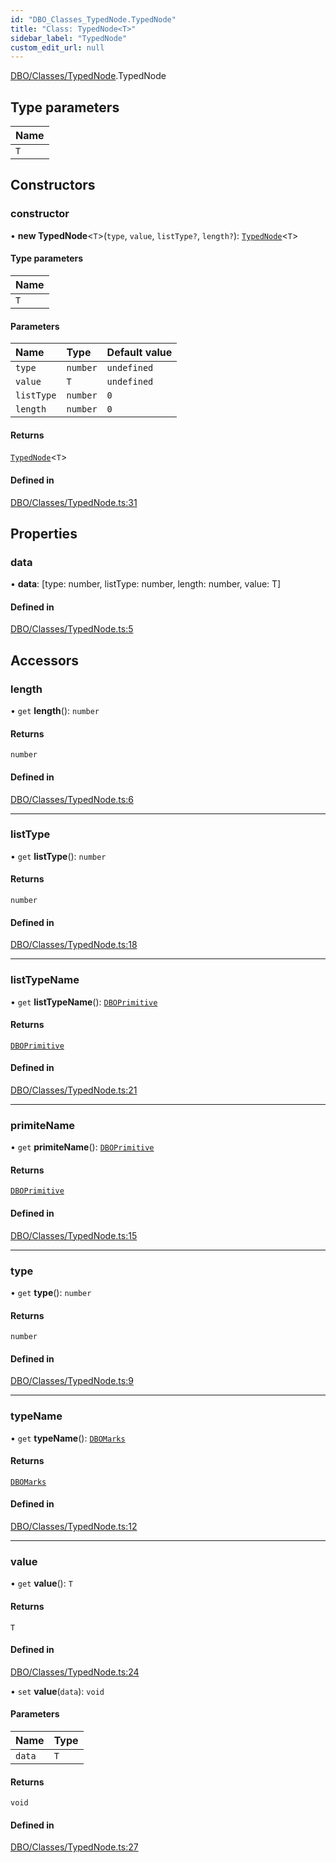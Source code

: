 ```yaml
---
id: "DBO_Classes_TypedNode.TypedNode"
title: "Class: TypedNode<T>"
sidebar_label: "TypedNode"
custom_edit_url: null
---
```


[DBO/Classes/TypedNode](../modules/DBO_Classes_TypedNode.md).TypedNode

## Type parameters

| Name |
| :------ |
| `T` |

## Constructors

### constructor

• **new TypedNode**\<`T`\>(`type`, `value`, `listType?`, `length?`): [`TypedNode`](DBO_Classes_TypedNode.TypedNode.md)\<`T`\>

#### Type parameters

| Name |
| :------ |
| `T` |

#### Parameters

| Name | Type | Default value |
| :------ | :------ | :------ |
| `type` | `number` | `undefined` |
| `value` | `T` | `undefined` |
| `listType` | `number` | `0` |
| `length` | `number` | `0` |

#### Returns

[`TypedNode`](DBO_Classes_TypedNode.TypedNode.md)\<`T`\>

#### Defined in

[DBO/Classes/TypedNode.ts:31](https://github.com/lucasdamianjohnson/DivineVoxelEngine/blob/596fa7391478620ed460dfb4856ff0a763b91c49/divinestar/binary/src/DBO/Classes/TypedNode.ts#L31)

## Properties

### data

• **data**: [type: number, listType: number, length: number, value: T]

#### Defined in

[DBO/Classes/TypedNode.ts:5](https://github.com/lucasdamianjohnson/DivineVoxelEngine/blob/596fa7391478620ed460dfb4856ff0a763b91c49/divinestar/binary/src/DBO/Classes/TypedNode.ts#L5)

## Accessors

### length

• `get` **length**(): `number`

#### Returns

`number`

#### Defined in

[DBO/Classes/TypedNode.ts:6](https://github.com/lucasdamianjohnson/DivineVoxelEngine/blob/596fa7391478620ed460dfb4856ff0a763b91c49/divinestar/binary/src/DBO/Classes/TypedNode.ts#L6)

___

### listType

• `get` **listType**(): `number`

#### Returns

`number`

#### Defined in

[DBO/Classes/TypedNode.ts:18](https://github.com/lucasdamianjohnson/DivineVoxelEngine/blob/596fa7391478620ed460dfb4856ff0a763b91c49/divinestar/binary/src/DBO/Classes/TypedNode.ts#L18)

___

### listTypeName

• `get` **listTypeName**(): [`DBOPrimitive`](../modules/DBO_Types_DBO_types.md#dboprimitive)

#### Returns

[`DBOPrimitive`](../modules/DBO_Types_DBO_types.md#dboprimitive)

#### Defined in

[DBO/Classes/TypedNode.ts:21](https://github.com/lucasdamianjohnson/DivineVoxelEngine/blob/596fa7391478620ed460dfb4856ff0a763b91c49/divinestar/binary/src/DBO/Classes/TypedNode.ts#L21)

___

### primiteName

• `get` **primiteName**(): [`DBOPrimitive`](../modules/DBO_Types_DBO_types.md#dboprimitive)

#### Returns

[`DBOPrimitive`](../modules/DBO_Types_DBO_types.md#dboprimitive)

#### Defined in

[DBO/Classes/TypedNode.ts:15](https://github.com/lucasdamianjohnson/DivineVoxelEngine/blob/596fa7391478620ed460dfb4856ff0a763b91c49/divinestar/binary/src/DBO/Classes/TypedNode.ts#L15)

___

### type

• `get` **type**(): `number`

#### Returns

`number`

#### Defined in

[DBO/Classes/TypedNode.ts:9](https://github.com/lucasdamianjohnson/DivineVoxelEngine/blob/596fa7391478620ed460dfb4856ff0a763b91c49/divinestar/binary/src/DBO/Classes/TypedNode.ts#L9)

___

### typeName

• `get` **typeName**(): [`DBOMarks`](../modules/DBO_Types_DBO_types.md#dbomarks)

#### Returns

[`DBOMarks`](../modules/DBO_Types_DBO_types.md#dbomarks)

#### Defined in

[DBO/Classes/TypedNode.ts:12](https://github.com/lucasdamianjohnson/DivineVoxelEngine/blob/596fa7391478620ed460dfb4856ff0a763b91c49/divinestar/binary/src/DBO/Classes/TypedNode.ts#L12)

___

### value

• `get` **value**(): `T`

#### Returns

`T`

#### Defined in

[DBO/Classes/TypedNode.ts:24](https://github.com/lucasdamianjohnson/DivineVoxelEngine/blob/596fa7391478620ed460dfb4856ff0a763b91c49/divinestar/binary/src/DBO/Classes/TypedNode.ts#L24)

• `set` **value**(`data`): `void`

#### Parameters

| Name | Type |
| :------ | :------ |
| `data` | `T` |

#### Returns

`void`

#### Defined in

[DBO/Classes/TypedNode.ts:27](https://github.com/lucasdamianjohnson/DivineVoxelEngine/blob/596fa7391478620ed460dfb4856ff0a763b91c49/divinestar/binary/src/DBO/Classes/TypedNode.ts#L27)
